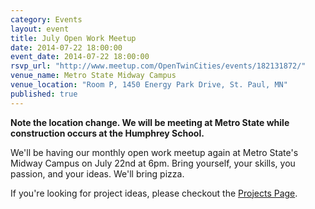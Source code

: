 ```yaml
---
category: Events
layout: event
title: July Open Work Meetup
date: 2014-07-22 18:00:00
event_date: 2014-07-22 18:00:00
rsvp_url: "http://www.meetup.com/OpenTwinCities/events/182131872/"
venue_name: Metro State Midway Campus
venue_location: "Room P, 1450 Energy Park Drive, St. Paul, MN"
published: true 
---
```


**Note the location change. We will be meeting at Metro State while construction occurs at the Humphrey School.**

We'll be having our monthly open work meetup again at Metro State's Midway Campus on
July 22nd at 6pm. Bring yourself, your skills, you passion, and your ideas.
We'll bring pizza.

If you're looking for project ideas, please checkout the
[Projects Page](/projects).
